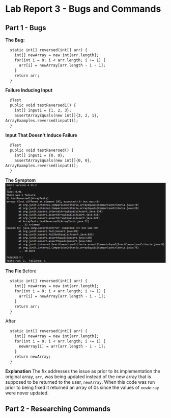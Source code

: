 # Lab Report 3 - Bugs and Commands 
## Part 1 - Bugs
**The Bug:**
```
  static int[] reversed(int[] arr) {
    int[] newArray = new int[arr.length];
    for(int i = 0; i < arr.length; i += 1) {
      arr[i] = newArray[arr.length - i - 1];
    }
    return arr;
  }
```

**Failure Inducing Input**
```
  @Test
  public void testReversed1() {
    int[] input1 = {1, 2, 3};
    assertArrayEquals(new int[]{3, 2, 1}, ArrayExamples.reversed(input1));
  }
```

**Input That Doesn't Induce Failure**
```
  @Test
  public void testReversed() {
    int[] input1 = {0, 0};
    assertArrayEquals(new int[]{0, 0}, ArrayExamples.reversed(input1));
  }
```

**The Symptom**
![image one](144853.png)

**The Fix**
Before
```
  static int[] reversed(int[] arr) {
    int[] newArray = new int[arr.length];
    for(int i = 0; i < arr.length; i += 1) {
      arr[i] = newArray[arr.length - i - 1];
    }
    return arr;
  }
```
After
```
  static int[] reversed(int[] arr) {
    int[] newArray = new int[arr.length];
    for(int i = 0; i < arr.length; i += 1) {
      newArray[i] = arr[arr.length - i - 1];
    }
    return newArray;
  }
```

**Explanation**
The fix addresses the issue as prior to its implementation the original array, `arr`, was being updated instead of the new array that is supposed to be returned to the user, `newArray`. When this code was run prior to being fixed it returned an array of 0s since the values of `newArray` were never updated.

## Part 2 - Researching Commands

